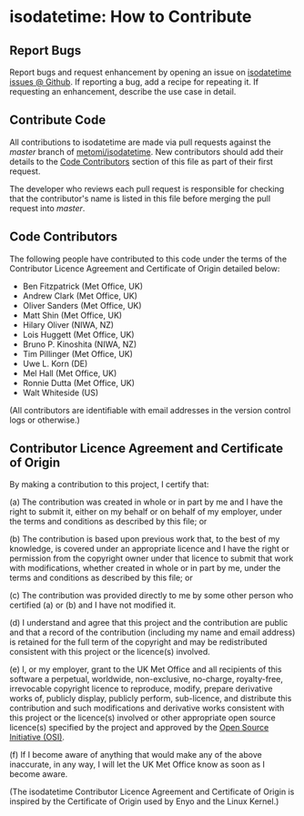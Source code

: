 # isodatetime: How to Contribute

## Report Bugs

Report bugs and request enhancement by opening an issue on
[isodatetime issues @ Github](https://github.com/metomi/isodatetime/issues).
If reporting a bug, add a recipe for repeating it.
If requesting an enhancement, describe the use case in detail.

## Contribute Code

All contributions to isodatetime are made via pull requests against the *master*
branch of [metomi/isodatetime](https://github.com/metomi/isodatetime).
New contributors should add their details to the [Code Contributors](#code-contributors)
section of this file as part of their first request.

The developer who reviews each pull request is responsible for checking that
the contributor's name is listed in this file before merging the pull request
into *master*.

## Code Contributors

The following people have contributed to this code under the terms of
the Contributor Licence Agreement and Certificate of Origin detailed
below:

* Ben Fitzpatrick (Met Office, UK)
* Andrew Clark (Met Office, UK)
* Oliver Sanders (Met Office, UK)
* Matt Shin (Met Office, UK)
* Hilary Oliver (NIWA, NZ)
* Lois Huggett (Met Office, UK)
* Bruno P. Kinoshita (NIWA, NZ)
* Tim Pillinger (Met Office, UK)
* Uwe L. Korn (DE)
* Mel Hall (Met Office, UK)
* Ronnie Dutta (Met Office, UK)
* Walt Whiteside (US)

(All contributors are identifiable with email addresses in the version control
logs or otherwise.)

## Contributor Licence Agreement and Certificate of Origin

By making a contribution to this project, I certify that:

(a) The contribution was created in whole or in part by me and I have
    the right to submit it, either on my behalf or on behalf of my
    employer, under the terms and conditions as described by this file;
    or

(b) The contribution is based upon previous work that, to the best of
    my knowledge, is covered under an appropriate licence and I have
    the right or permission from the copyright owner under that licence
    to submit that work with modifications, whether created in whole or
    in part by me, under the terms and conditions as described by
    this file; or

(c) The contribution was provided directly to me by some other person
    who certified (a) or (b) and I have not modified it.

(d) I understand and agree that this project and the contribution
    are public and that a record of the contribution (including my
    name and email address) is retained for the full term of
    the copyright and may be redistributed consistent with this project
    or the licence(s) involved.

(e) I, or my employer, grant to the UK Met Office and all recipients of
    this software a perpetual, worldwide, non-exclusive, no-charge,
    royalty-free, irrevocable copyright licence to reproduce, modify,
    prepare derivative works of, publicly display, publicly perform,
    sub-licence, and distribute this contribution and such modifications
    and derivative works consistent with this project or the licence(s)
    involved or other appropriate open source licence(s) specified by
    the project and approved by the
    [Open Source Initiative (OSI)](http://www.opensource.org/).

(f) If I become aware of anything that would make any of the above
    inaccurate, in any way, I will let the UK Met Office know as soon as
    I become aware.

(The isodatetime Contributor Licence Agreement and Certificate of Origin is
inspired by the Certificate of Origin used by Enyo and the Linux
Kernel.)
